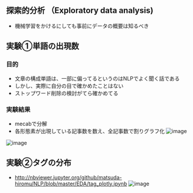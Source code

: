 ## 探索的分析 （Exploratory data analysis)
- 機械学習をかけるにしても事前にデータの概要は知るべき

## 実験①単語の出現数
### 目的
- 文章の構成単語は、一部に偏ってるというのはNLPでよく聞く話である
- しかし、実際に自分の目で確かめたことはない
- ストップワード削除の検討がてら確かめてる
### 実験結果
- mecabで分解
- 各形態素が出現している記事数を数え、全記事数で割りグラフ化
![image](https://user-images.githubusercontent.com/36536038/37956778-4086a4dc-31e7-11e8-8e4e-a8669b84059e.png)

![image](https://user-images.githubusercontent.com/36536038/37956804-4d3649ee-31e7-11e8-9366-114cada1dea1.png)


## 実験②タグの分布
- http://nbviewer.jupyter.org/github/matsuda-hiromu/NLP/blob/master/EDA/tag_plotly.ipynb
![image](https://user-images.githubusercontent.com/36536038/38081084-191cffca-337e-11e8-8553-197e324f991a.png)
